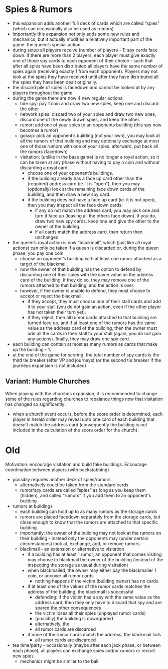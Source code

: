 Spies & Rumors
==============

- this expansion adds another full deck of cards which are called “spies” (which can occasionally also be used as rumors)
- importantly this expansion not only adds some new rules and mechanics, but it actually modifies a relatively important part of the game: the queen’s special action
- during setup all players receive (number of players - 1) spy cards face down. if there are more than 2 players, each player must give exactly one of those spy cards to each opponent of their choice - such that after all spies have been distributed all players have the same number of spies again (receiving exactly 1 from each opponent). Players may not look at the spies they have received until after they have distributed all the spies they have been dealt originally.
- the discard pile of spies is facedown and cannot be looked at by any players throughout the game
- during the game there are now 4 new regular actions
    - hire spy: pay 1 coin and draw two new spies, keep one and discard the other
    - network spies: discard two of your spies and draw two new ones, discard one of the newly drawn spies, and keep the other.
    - rumor: add one of your spies to an opponents building (this spy now becomes a rumor)
    - gossip: pick an opponent’s building (not your own), you may look at all the rumors of that building and may optionally exchange at most one of those rumors with one of your spies. afterward, put back all the rumors (facedown)
    - visitation: (unlike in the base game) is no longer a royal action, so it can be taken at any phase without having to pay a coin and without discarding a royal card.
        - choose one of your oppenent’s buildings.
        - if the building already has a face up card other than the (required) address card (ie. it is “open”), then you may (optionally) look at the remaining face down cards of the building, and then draw a new spy card.
        - if the building does not have a face up card (ie. it is not open), then you may inspect all the face down cards:
            - if any do not match the address card, you may pick one and turn it face up (leaving all the others face down). if you do, draw two new spy cards. keep one and give the other to the owner of the building.
            - if all cards match the address card, then return then unchanged
- the queen’s royal action is now “blackmail”, which (just like all royal actions) can only be taken if a queen is discarded or, during the queen phase, you pay one coin.
    - choose an opponent’s building with at least one rumor attached as a target of the blackmail.
    - now the owner of that building has the option to defend by discarding one of their spies with the same value as the address card of the building. if they do so, they may remove one of the rumors attached to that building, and the action is over.
    - however, if the owner is unable to defend, they must choose to accept or reject the blackmail.
        - if they accept, they must choose one of their stall cards and add it to your stall (you do not gain an action, even if the other player has not taken their turn yet).
        - if they reject, then all rumor cards attached to that building are turned face up, and if at least one of the rumors has the same value as the address card of the building, then the owner must add all the cards in their stall to your stall (again, you do not gain any actions). finally, they may draw one spy card.
- each building can contain at most as many rumors as cards that make up the building - 1.
- at the end of the game for scoring, the total number of spy cards is the third tie breaker (after VP and journeys) (or the second tie breaker if the journeys expansion is not included)

## Variant: Humble Churches

When playing with the churches expansion, it is recommended to change some of the rules regarding churches to rebalance things now that visitation has changed so significantly:

- when a church event occurs, before the score order is determined, each player in herald order may reveal upto one card of each building that doesn’t match the address card (consequently the building is not included in the calculation of the score order for the church).

# Old

Motivation: encourage visitation and build fake buildings. Encourage coordination between players (with backstabbing)

- possibly requires another deck of spies/rumors
    - alternatively could be taken from the standard cards
    - rumor/spy cards are called “spies” as long as you keep them (hidden), and called “rumors” if you add them to an opponent's building
- rumors at buildings
    - each building can hold up to as many rumors as the storage cards
    - rumors are placed facedown separately from the storage cards, but close enough to know that the rumors are attached to that specific building
    - importantly: the owner of the building may not look at the rumors on their building - instead only the opponents may (under certain circumstances) look at, exchange, add, or remove rumors.
    - blackmail - an extension or alternative to visitation
        - if a building has at least 1 rumor, an opponent that comes visiting may choose to blackmail the owner of the building (instead of the inspecting the storage as usual during visitation)
        - when blackmailed, the owner may either pay the blackmailer 1 coin, or uncover all rumor cards
            - nothing happens if the victim (building owner) has no cards
        - if at least one of the values of the rumor cards matches the address of the building, the blackmail is successful
            - defending: if the victim has a spy with the same value as the address card, then they only have to discard that spy and are spared the other consequences
            - the victim loses all their spies (unplayed rumor cards)
            - (possibly) the building is downgraded
            - alternatively, the
            - all rumor cards are discarded
        - if none of the rumor cards match the address, the blackmail fails
            - all rumor cards are discarded
- tea time/party - occasionally (maybe after each jack phase, or between each phase), all players can exchange spies and/or rumors or recruit new spies
    - mechanics might be similar to the ball